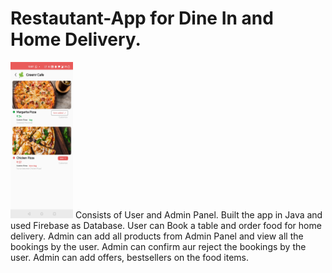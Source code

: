 # Restautant-App for Dine In and Home Delivery.
<img src ="Screenshot_20210725-220711.jpg" width="100" height="250"/>
Consists of User and Admin Panel.
Built the app in Java and used Firebase as Database.
User can Book a table and order food for home delivery.
Admin can add all products from Admin Panel and view all the bookings by the user.
Admin can confirm aur reject the bookings by the user.
Admin can add offers, bestsellers on the food items.
